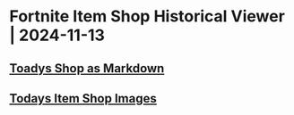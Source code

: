 # Fortnite Item Shop Historical Viewer | 2024-11-13
## [Toadys Shop as Markdown](https://github.com/RogueMew/Fortnite-Item-Shop-Historical/blob/main/Markdown/2024-11-13-ItemShop.md)
## [Todays Item Shop Images](https://github.com/RogueMew/Fortnite-Item-Shop-Historical/tree/main/images/2024-11-13)